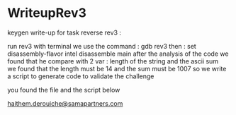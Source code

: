 # WriteupRev3
keygen write-up for task reverse rev3 :


run rev3 with terminal 
we use the command : gdb rev3
then : set disassembly-flavor intel
disassemble main
after the analysis of the code
we found that he compare with 2 var : length of the string and the ascii sum  
we found that the length must be 14 and the sum must be 1007
so we write a script to generate code to validate the challenge

you found the file and the script  below
 
haithem.derouiche@samapartners.com
